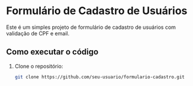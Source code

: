 # Formulário de Cadastro de Usuários

Este é um simples projeto de formulário de cadastro de usuários com validação de CPF e email.

## Como executar o código

1. Clone o repositório:
   ```bash
   git clone https://github.com/seu-usuario/formulario-cadastro.git
